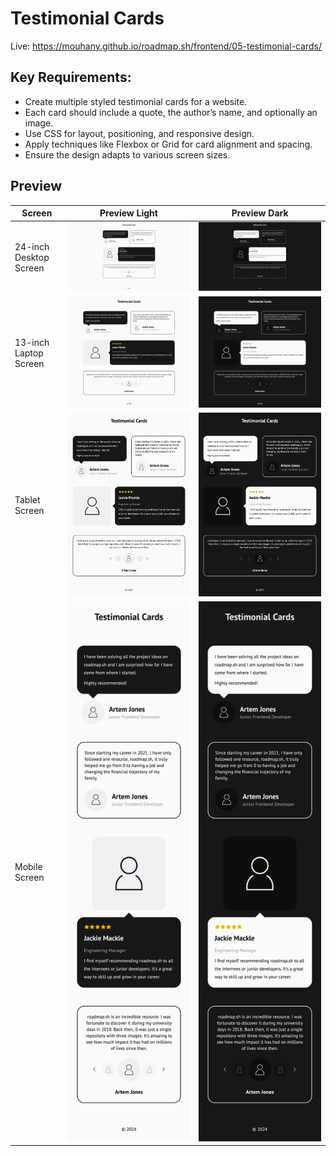 # Testimonial Cards

Live: https://mouhany.github.io/roadmap.sh/frontend/05-testimonial-cards/

## Key Requirements:

- Create multiple styled testimonial cards for a website.
- Each card should include a quote, the author’s name, and optionally an image.
- Use CSS for layout, positioning, and responsive design.
- Apply techniques like Flexbox or Grid for card alignment and spacing.
- Ensure the design adapts to various screen sizes.

## Preview

| Screen                 | Preview Light                                   | Preview Dark                                  |
| ---------------------- | ----------------------------------------------- | --------------------------------------------- |
| 24-inch Desktop Screen | ![Desktop Light](./preview/5-light-desktop.png) | ![Desktop Dark](./preview/5-dark-desktop.png) |
| 13-inch Laptop Screen  | ![Laptop Light](./preview/5-light-laptop.png)   | ![Laptop Dark](./preview/5-dark-laptop.png)   |
| Tablet Screen          | ![Tablet Light](./preview/5-light-tablet.png)   | ![Tablet Dark](./preview/5-dark-tablet.png)   |
| Mobile Screen          | ![Mobile Light](./preview/5-light-mobile.png)   | ![Mobile Dark](./preview/5-dark-mobile.png)   |
